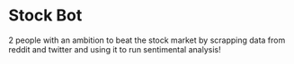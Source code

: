 # Stock Bot
2 people with an ambition to beat the stock market by scrapping data from reddit and twitter and using it to run sentimental analysis!
